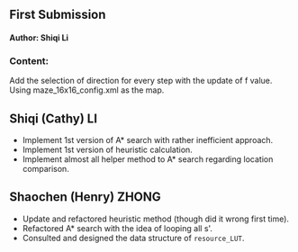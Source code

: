 ## First Submission

#### Author: Shiqi Li

### Content:

Add the selection of direction for every step with the update of f value. Using maze_16x16_config.xml as the map.

## Shiqi (Cathy) LI
* Implement 1st version of A* search with rather inefficient approach.
* Implement 1st version of heuristic calculation.
* Implement almost all helper method to A* search regarding location comparison.


## Shaochen (Henry) ZHONG
* Update and refactored heuristic method (though did it wrong first time).
* Refactored A* search with the idea of looping all s'.
* Consulted and designed the data structure of `resource_LUT`.

